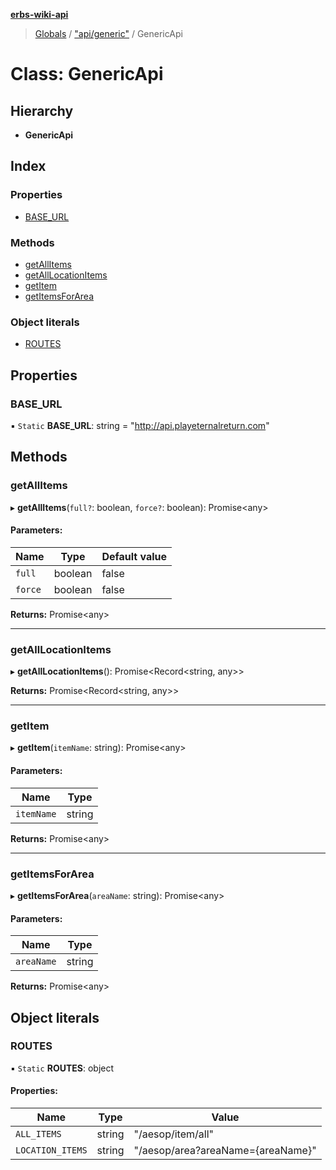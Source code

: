 **[erbs-wiki-api](../README.md)**

> [Globals](../globals.md) / ["api/generic"](../modules/_api_generic_.md) / GenericApi

# Class: GenericApi

## Hierarchy

* **GenericApi**

## Index

### Properties

* [BASE\_URL](_api_generic_.genericapi.md#base_url)

### Methods

* [getAllItems](_api_generic_.genericapi.md#getallitems)
* [getAllLocationItems](_api_generic_.genericapi.md#getalllocationitems)
* [getItem](_api_generic_.genericapi.md#getitem)
* [getItemsForArea](_api_generic_.genericapi.md#getitemsforarea)

### Object literals

* [ROUTES](_api_generic_.genericapi.md#routes)

## Properties

### BASE\_URL

▪ `Static` **BASE\_URL**: string = "http://api.playeternalreturn.com"

## Methods

### getAllItems

▸ **getAllItems**(`full?`: boolean, `force?`: boolean): Promise<any\>

#### Parameters:

Name | Type | Default value |
------ | ------ | ------ |
`full` | boolean | false |
`force` | boolean | false |

**Returns:** Promise<any\>

___

### getAllLocationItems

▸ **getAllLocationItems**(): Promise<Record<string, any\>\>

**Returns:** Promise<Record<string, any\>\>

___

### getItem

▸ **getItem**(`itemName`: string): Promise<any\>

#### Parameters:

Name | Type |
------ | ------ |
`itemName` | string |

**Returns:** Promise<any\>

___

### getItemsForArea

▸ **getItemsForArea**(`areaName`: string): Promise<any\>

#### Parameters:

Name | Type |
------ | ------ |
`areaName` | string |

**Returns:** Promise<any\>

## Object literals

### ROUTES

▪ `Static` **ROUTES**: object

#### Properties:

Name | Type | Value |
------ | ------ | ------ |
`ALL_ITEMS` | string | "/aesop/item/all" |
`LOCATION_ITEMS` | string | "/aesop/area?areaName={areaName}" |

